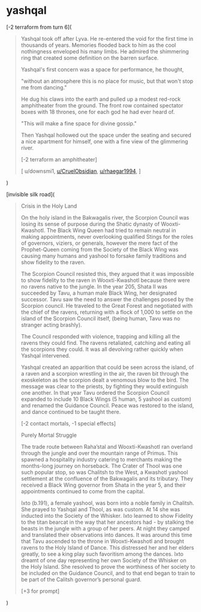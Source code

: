 # yashqal 

[\-2 terraform from turn 6](

>Yashqal took off after Lyva. He re-entered the void for the first time in thousands of years. Memories flooded back to him as the cool nothingness enveloped his many limbs. He admired the shimmering ring that created some definition on the barren surface.  
>
>Yashqal's first concern was a space for performance, he thought, 
>
>"without an atmosphere this is no place for music, but that won't stop me from dancing." 
>
>He dug his claws into the earth and pulled up a modest red-rock amphitheater from the ground. The front row contained spectator boxes with 18 thrones, one for each god he had ever heard of. 
>
>"This will make a fine space for divine gossip."
>
>Then Yashqal hollowed out the space under the seating and secured a nice apartment for himself, one with a fine view of the glimmering river. 
>
>\[-2 terraform an amphitheater\]
>
>\[ u/downsmi1, [u/CruelObsidian](https://www.reddit.com/u/CruelObsidian/), [u/rhaegar1994](https://www.reddit.com/u/rhaegar1994/), \]

)

[invisible silk road](

> 
>
>Crisis in the Holy Land
>
>On the holy island in the Bakwagalis river, the Scorpion Council was losing its sense of purpose during the Shatic dynasty of Wooxti-Kwashotl. The Black Wing Queen had tried to remain neutral in making appointments, never overlooking qualified Stings for the roles of governors, viziers, or generals, however the mere fact of the Prophet-Queen coming from the Society of the Black Wing was causing many humans and yashool to forsake family traditions and show fidelity to the raven. 
>
>The Scorpion Council resisted this, they argued that it was impossible to show fidelity to the raven in Wooxti-Kwashotl because there were no ravens native to the jungle. In the year 205, Shata II was succeeded by Tavu, a human male Black Wing, her designated successor. Tavu saw the need to answer the challenges posed by the Scorpion council. He traveled to the Great Forest and negotiated with the chief of the ravens, returning with a flock of 1,000 to settle on the island of the Scorpion Council itself, (being human, Tavu was no stranger acting brashly). 
>
>The Council responded with violence, trapping and killing all the ravens they could find. The ravens retaliated, catching and eating all the scorpions they could. It was all devolving rather quickly when Yashqal intervened. 
>
>Yashqal created an apparition that could be seen across the island, of a raven and a scorpion wrestling in the air, the raven bit through the exoskeleton as the scorpion dealt a venomous blow to the bird. The message was clear to the priests, by fighting they would extinguish one another. In that year Tavu ordered the Scorpion Council expanded to include 10 Black Wings (5 human, 5 yashool as custom) and renamed the Guidance Council. Peace was restored to the island, and dance continued to be taught there. 
>
>\[-2 contact mortals, -1 special effects\]
>
>Purely Mortal Struggle
>
>The trade route between Raha’stal and Wooxti-Kwashotl ran overland through the jungle and over the mountain range of Primus. This spawned a hospitality industry catering to merchants making the months-long journey on horseback. The Crater of Thool was one such popular stop, so was Chalitsh to the West, a Kwashotl yashool settlement at the confluence of the Bakwagalis and its tributary. They received a Black Wing governor from Shata in the year 5, and their appointments continued to come from the capital. 
>
>Ixto (b.191), a female yashool, was born into a noble family in Chalitsh. She prayed to Yashqal and Thool, as was custom. At 14 she was inducted into the Society of the Whisker. Ixto learned to show Fidelity to the titan bearcat in the way that her ancestors had - by stalking the beasts in the jungle with a group of her peers. At night they camped and translated their observations into dances. It was around this time that Tavu ascended to the throne in Wooxti-Kwashotl and brought ravens to the Holy Island of Dance. This distressed her and her elders greatly, to see a king play such favoritism among the dances. Ixto dreamt of one day representing her own Society of the Whisker on the Holy Island. She resolved to prove the worthiness of her society to be included on the Guidance Council, and to that end began to train to be part of the Calitsh governor’s personal guard.  
>
>\[+3 for prompt\]

)

